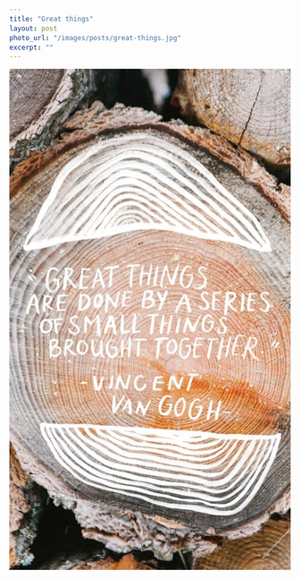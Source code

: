 ```yaml
---
title: "Great things"
layout: post
photo_url: "/images/posts/great-things.jpg"
excerpt: ""
---
```


![](/images/posts/great-things.jpg)

